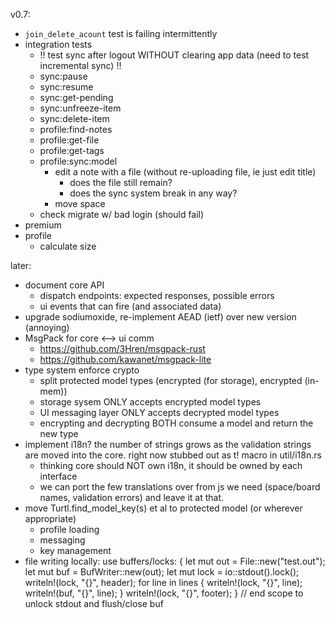 v0.7:
- `join_delete_acount` test is failing intermittently
- integration tests
  - !! test sync after logout WITHOUT clearing app data (need to test incremental sync) !!
  - sync:pause
  - sync:resume
  - sync:get-pending
  - sync:unfreeze-item
  - sync:delete-item
  - profile:find-notes
  - profile:get-file
  - profile:get-tags
  - profile:sync:model
    - edit a note with a file (without re-uploading file, ie just edit title)
      - does the file still remain?
      - does the sync system break in any way?
    - move space
  - check migrate w/ bad login (should fail)
- premium
- profile
  - calculate size

later:
- document core API
  - dispatch endpoints: expected responses, possible errors
  - ui events that can fire (and associated data)
- upgrade sodiumoxide, re-implement AEAD (ietf) over new version (annoying)
- MsgPack for core <--> ui comm
  - https://github.com/3Hren/msgpack-rust
  - https://github.com/kawanet/msgpack-lite
- type system enforce crypto
  - split protected model types (encrypted (for storage), encrypted (in-mem))
  - storage sysem ONLY accepts encrypted model types
  - UI messaging layer ONLY accepts decrypted model types
  - encrypting and decrypting BOTH consume a model and return the new type
- implement i18n? the number of strings grows as the validation strings are
  moved into the core. right now stubbed out as t! macro in util/i18n.rs
  - thinking core should NOT own i18n, it should be owned by each interface
  - we can port the few translations over from js we need (space/board names,
    validation errors) and leave it at that.
- move Turtl.find_model_key(s) et al to protected model (or wherever appropriate)
  - profile loading
  - messaging
  - key management
- file writing locally: use buffers/locks:
  {
      let mut out = File::new("test.out");
      let mut buf = BufWriter::new(out);
      let mut lock = io::stdout().lock();
      writeln!(lock, "{}", header);
      for line in lines {
          writeln!(lock, "{}", line);
          writeln!(buf, "{}", line);
      }
      writeln!(lock, "{}", footer);
  }   // end scope to unlock stdout and flush/close buf


